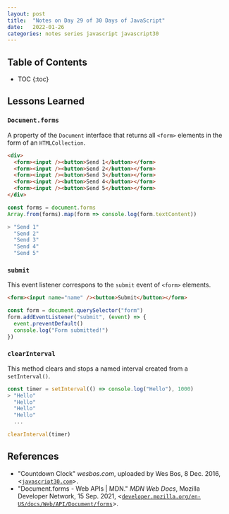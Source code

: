 ```yaml
---
layout: post
title:  "Notes on Day 29 of 30 Days of JavaScript"
date:   2022-01-26
categories: notes series javascript javascript30 
---
```


## Table of Contents
* TOC
{:toc}

## Lessons Learned

### `Document.forms`

A property of the `Document` interface that returns all `<form>` elements in the form of an `HTMLCollection`.

~~~ html
<div>
  <form><input /><button>Send 1</button></form>
  <form><input /><button>Send 2</button></form>
  <form><input /><button>Send 3</button></form>
  <form><input /><button>Send 4</button></form>
  <form><input /><button>Send 5</button></form>
</div>
~~~

~~~ javascript
const forms = document.forms
Array.from(forms).map(form => console.log(form.textContent))

> "Send 1"
  "Send 2"
  "Send 3"
  "Send 4"
  "Send 5"
~~~

### `submit`

This event listener correspons to the `submit` event of `<form>` elements.

~~~ html
<form><input name="name" /><button>Submit</button></form>
~~~

~~~ javascript
const form = document.querySelector("form")
form.addEventListener("submit", (event) => {
  event.preventDefault()
  console.log("Form submitted!")
})
~~~

### `clearInterval`

This method clears and stops a named interval created from a `setInterval()`.

~~~ javascript
const timer = setInterval(() => console.log("Hello"), 1000)
> "Hello"
  "Hello"
  "Hello"
  "Hello" 
  ...

clearInterval(timer)
~~~

## References
* "Countdown Clock" *wesbos.com*, uploaded by Wes Bos, 8 Dec. 2016, <[`javascript30.com`](https://javascript30.com/)>.
* "Document.forms - Web APIs \| MDN." *MDN Web Docs*, Mozilla Developer Network, 15 Sep. 2021, <[`developer.mozilla.org/en-US/docs/Web/API/Document/forms`](https://developer.mozilla.org/en-US/docs/Web/API/Document/forms)>.
